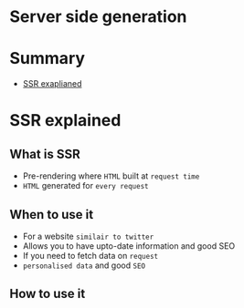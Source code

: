 # Server side generation


 # Summary
 - [SSR exaplianed](#SSR-explained)
 

# SSR explained

  ## What is SSR
  - Pre-rendering where ```HTML``` built at ```request time```
  - ```HTML``` generated for ```every request```
  
  ## When to use it 
  - For a website ```similair to twitter```
  - Allows you to have upto-date information and good SEO
  - If you need to fetch data on ```request```
  - ```personalised data``` and good ```SEO``` 
  
  ## How to use it 
